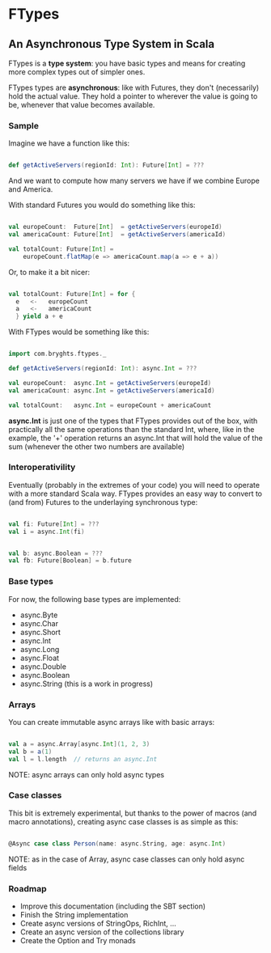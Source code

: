 # FTypes
## An Asynchronous Type System in Scala

FTypes is a **type system**: you have basic types and means for creating more complex types out of simpler ones.

FTypes types are **asynchronous**: like with Futures, they don't (necessarily) hold the actual value. They hold a pointer to wherever the value is going to be, whenever that value becomes available.

### Sample
Imagine we have a function like this:

```scala

def getActiveServers(regionId: Int): Future[Int] = ???

```

And we want to compute how many servers we have if we combine Europe and America.

With standard Futures you would do something like this:

```scala

val europeCount:  Future[Int]  = getActiveServers(europeId)
val americaCount: Future[Int]  = getActiveServers(americaId)

val totalCount: Future[Int] =
    europeCount.flatMap(e => americaCount.map(a => e + a))

```

Or, to make it a bit nicer:

```scala

val totalCount: Future[Int] = for {
  e   <-   europeCount
  a   <-   americaCount
  } yield a + e

```

With FTypes would be something like this:

```scala

import com.bryghts.ftypes._

def getActiveServers(regionId: Int): async.Int = ???

val europeCount:  async.Int = getActiveServers(europeId)
val americaCount: async.Int = getActiveServers(americaId)

val totalCount:   async.Int = europeCount + americaCount

```

**async.Int** is just one of the types that FTypes provides out of the box, with practically all the same operations than the standard Int, where, like in the example, the '+' operation returns an async.Int that will hold the value of the sum (whenever the other two numbers are available)

### Interoperativility

Eventually (probably in the extremes of your code) you will need to operate with a more standard Scala way. FTypes provides an easy way to convert to (and from) Futures to the underlaying synchronous type:

```scala

val fi: Future[Int] = ???
val i = async.Int(fi)


val b: async.Boolean = ???
val fb: Future[Boolean] = b.future

```

### Base types

For now, the following base types are implemented:

- async.Byte
- async.Char
- async.Short
- async.Int
- async.Long
- async.Float
- async.Double
- async.Boolean
- async.String (this is a work in progress)

### Arrays

You can create immutable async arrays like with basic arrays:

```scala

val a = async.Array[async.Int](1, 2, 3)
val b = a(1)
val l = l.length  // returns an async.Int

```

NOTE: async arrays can only hold async types

### Case classes

This bit is extremely experimental, but thanks to the power of macros (and macro annotations), creating async case classes is as simple as this:

```scala

@Async case class Person(name: async.String, age: async.Int)

```

NOTE: as in the case of Array, async case classes can only hold async fields


### Roadmap

- Improve this documentation (including the SBT section)
- Finish the String implementation
- Create async versions of StringOps, RichInt, ...
- Create an async version of the collections library
- Create the Option and Try monads